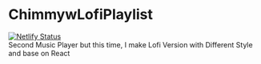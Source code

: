 # ChimmywLofiPlaylist
[![Netlify Status](https://api.netlify.com/api/v1/badges/48375ffe-367e-456c-9428-f1242be2d523/deploy-status)](https://app.netlify.com/sites/chimmywlofiplaylist/deploys)<br/>
Second Music Player but this time, I make Lofi Version with Different Style and base on React
